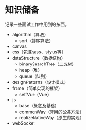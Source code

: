 # 知识储备
记录一些面试工作中用到的东西。
- algorithm（算法）
    - sort（排序算法）
- canvas
- css（包含sass、stylus等）
- dataStructure（数据结构）
    - binarySearchTree（二叉树）
    - heap（堆）
    - queue（队列）
- designPatterns（设计模式）
- frame（简单实现的框架）
    - selfVue（Vue）
- js
    - base（概念及基础）
    - commonWay（常用的公共方法）
    - realizeNativeWay（原生的实现）
- webSocket